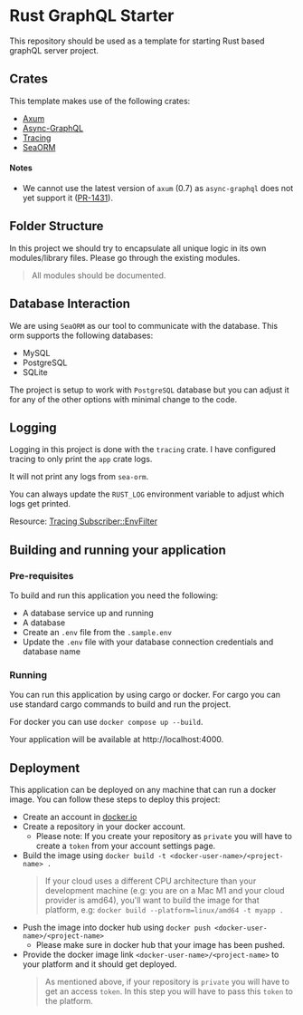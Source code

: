 # Rust GraphQL Starter

This repository should be used as a template for starting Rust based graphQL server project.

## Crates
This template makes use of the following crates:
- [Axum](https://docs.rs/axum/latest/axum/)
- [Async-GraphQL](https://async-graphql.github.io/async-graphql/en/introduction.html)
- [Tracing](https://crates.io/crates/tracing)
- [SeaORM](https://www.sea-ql.org/SeaORM/docs/index/)

#### Notes
- We cannot use the latest version of `axum` (0.7) as `async-graphql` does not yet support it ([PR-1431](https://github.com/async-graphql/async-graphql/pull/1431)).

## Folder Structure

In this project we should try to encapsulate all unique logic in its own modules/library files. Please go through the existing modules.

> All modules should be documented.

## Database Interaction

We are using `SeaORM` as our tool to communicate with the database. This orm supports the following databases:
- MySQL
- PostgreSQL
- SQLite

The project is setup to work with `PostgreSQL` database but you can adjust it for any of the other options with minimal change to the code.


## Logging

Logging in this project is done with the `tracing` crate. I have configured tracing to only print the `app` crate logs.

It will not print any logs from `sea-orm`.

You can always update the `RUST_LOG` environment variable to adjust which logs get printed.

Resource: [Tracing Subscriber::EnvFilter](https://docs.rs/tracing-subscriber/latest/tracing_subscriber/filter/struct.EnvFilter.html)


## Building and running your application

### Pre-requisites
To build and run this application you need the following:
- A database service up and running
- A database
- Create an `.env` file from the `.sample.env`
- Update the `.env` file with your database connection credentials and database name

### Running
You can run this application by using cargo or docker. For cargo you can use standard cargo commands to build and run the project.

For docker you can use `docker compose up --build`.

Your application will be available at http://localhost:4000.

## Deployment
This application can be deployed on any machine that can run a docker image. You can follow these steps to deploy this project:

- Create an account in [docker.io](https://hub.docker.com/)
- Create a repository in your docker account.
  - Please note: If you create your repository as `private` you will have to create a `token` from your account settings page.
- Build the image using `docker build -t <docker-user-name>/<project-name> .`
  >If your cloud uses a different CPU architecture than your development machine (e.g: you are on a Mac M1 and your cloud provider is amd64), you'll want to build the image for that platform, e.g: `docker build --platform=linux/amd64 -t myapp .`
- Push the image into docker hub using `docker push <docker-user-name>/<project-name>`
  - Please make sure in docker hub that your image has been pushed.
- Provide the docker image link `<docker-user-name>/<project-name>` to your platform and it should get deployed.
  > As mentioned above, if your repository is `private` you will have to get an access `token`. In this step you will have to pass this `token` to the platform.